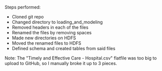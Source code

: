Steps performed:

 - Cloned git repo
 - Changed directory to loading_and_modeling
 - Removed headers in each of the files
 - Renamed the files by removing spaces
 - Made new directories on HDFS
 - Moved the renamed files to HDFS 
 - Defined schema and created tables from said files

Note:
The "Timely and Effective Care - Hospital.csv" flatfile was too big to upload to GitHub, so I manually broke it up to 3 pieces.

